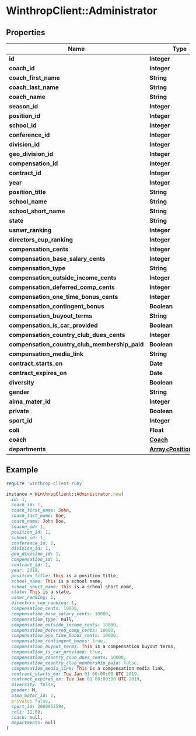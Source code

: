# WinthropClient::Administrator

## Properties

| Name | Type | Description | Notes |
| ---- | ---- | ----------- | ----- |
| **id** | **Integer** |  | [optional] |
| **coach_id** | **Integer** |  | [optional] |
| **coach_first_name** | **String** |  | [optional] |
| **coach_last_name** | **String** |  | [optional] |
| **coach_name** | **String** |  | [optional] |
| **season_id** | **Integer** |  | [optional] |
| **position_id** | **Integer** |  | [optional] |
| **school_id** | **Integer** |  | [optional] |
| **conference_id** | **Integer** |  | [optional] |
| **division_id** | **Integer** |  | [optional] |
| **geo_division_id** | **Integer** |  | [optional] |
| **compensation_id** | **Integer** |  | [optional] |
| **contract_id** | **Integer** |  | [optional] |
| **year** | **Integer** |  | [optional] |
| **position_title** | **String** |  | [optional] |
| **school_name** | **String** |  | [optional] |
| **school_short_name** | **String** |  | [optional] |
| **state** | **String** |  | [optional] |
| **usnwr_ranking** | **Integer** |  | [optional] |
| **directors_cup_ranking** | **Integer** |  | [optional] |
| **compensation_cents** | **Integer** |  | [optional] |
| **compensation_base_salary_cents** | **Integer** |  | [optional] |
| **compensation_type** | **String** |  | [optional] |
| **compensation_outside_income_cents** | **Integer** |  | [optional] |
| **compensation_deferred_comp_cents** | **Integer** |  | [optional] |
| **compensation_one_time_bonus_cents** | **Integer** |  | [optional] |
| **compensation_contingent_bonus** | **Boolean** |  | [optional] |
| **compensation_buyout_terms** | **String** |  | [optional] |
| **compensation_is_car_provided** | **Boolean** |  | [optional] |
| **compensation_country_club_dues_cents** | **Integer** |  | [optional] |
| **compensation_country_club_membership_paid** | **Boolean** |  | [optional] |
| **compensation_media_link** | **String** |  | [optional] |
| **contract_starts_on** | **Date** |  | [optional] |
| **contract_expires_on** | **Date** |  | [optional] |
| **diversity** | **Boolean** |  | [optional] |
| **gender** | **String** |  | [optional] |
| **alma_mater_id** | **Integer** |  | [optional] |
| **private** | **Boolean** |  | [optional] |
| **sport_id** | **Integer** |  | [optional] |
| **coli** | **Float** |  | [optional] |
| **coach** | [**Coach**](Coach.md) |  | [optional] |
| **departments** | [**Array&lt;PositionType&gt;**](PositionType.md) |  | [optional] |

## Example

```ruby
require 'winthrop-client-ruby'

instance = WinthropClient::Administrator.new(
  id: 1,
  coach_id: 1,
  coach_first_name: John,
  coach_last_name: Doe,
  coach_name: John Doe,
  season_id: 1,
  position_id: 1,
  school_id: 1,
  conference_id: 1,
  division_id: 1,
  geo_division_id: 1,
  compensation_id: 1,
  contract_id: 1,
  year: 2019,
  position_title: This is a position title,
  school_name: This is a school name,
  school_short_name: This is a school short name,
  state: This is a state,
  usnwr_ranking: 1,
  directors_cup_ranking: 1,
  compensation_cents: 10000,
  compensation_base_salary_cents: 10000,
  compensation_type: null,
  compensation_outside_income_cents: 10000,
  compensation_deferred_comp_cents: 10000,
  compensation_one_time_bonus_cents: 10000,
  compensation_contingent_bonus: true,
  compensation_buyout_terms: This is a compensation buyout terms,
  compensation_is_car_provided: true,
  compensation_country_club_dues_cents: 10000,
  compensation_country_club_membership_paid: false,
  compensation_media_link: This is a compensation media link,
  contract_starts_on: Tue Jan 01 00:00:00 UTC 2019,
  contract_expires_on: Tue Jan 01 00:00:00 UTC 2019,
  diversity: false,
  gender: M,
  alma_mater_id: 2,
  private: false,
  sport_id: 2089953594,
  coli: 11.09,
  coach: null,
  departments: null
)
```

